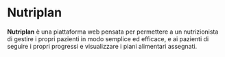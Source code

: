 # Nutriplan

**Nutriplan** è una piattaforma web pensata per permettere a un nutrizionista di gestire i propri pazienti in modo semplice ed efficace, e ai pazienti di seguire i propri progressi e visualizzare i piani alimentari assegnati.
